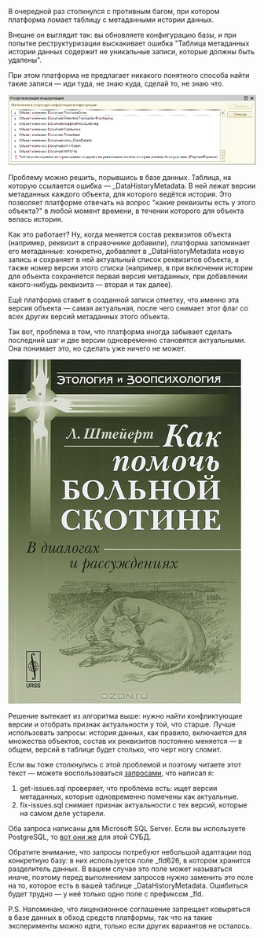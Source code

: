 ﻿В очередной раз столкнулся с противным багом, при котором платформа ломает таблицу с метаданными истории данных. 

Внешне он выглядит так: вы обновляете конфигурацию базы, и при попытке реструктуризации выскакивает ошибка "Таблица метаданных истории данных cодержит не уникальные записи, которые должны быть удалены". 

При этом платформа не предлагает никакого понятного способа найти такие записи — иди туда, не знаю куда, сделай то, не знаю что.   

![Таблица метаданных истории данных cодержит не уникальные записи, которые должны быть удалены](error.png)

Проблему можно решить, порывшись в базе данных. Таблица, на которую ссылается ошибка — _DataHistoryMetadata. В ней лежат версии метаданных каждого объекта, для которого ведётся история. Это позволяет платформе отвечать на вопрос "какие реквизиты есть у этого объекта?" в любой момент времени, в течении которого для объекта велась история.

Как это работает? Ну, когда меняется состав реквизитов объекта (например, реквизит в справочнике добавили), платформа запоминает его метаданные: конкретно, добавляет в _DataHistoryMetadata новую запись и сохраняет в ней актуальный список реквизитов объекта, а также номер версии этого списка (например, в при включении истории для объекта сохраняется первая версия метаданных, при добавлении какого-нибудь реквизита — вторая и так далее).

Ещё платформа ставит в созданной записи отметку, что именно эта версия объекта — самая актуальная, после чего снимает этот флаг со всех других версий метаданных этого объекта.

Так вот, проблема в том, что платформа иногда забывает сделать последний шаг и две версии одновременно становятся актуальными. Она понимает это, но сделать уже ничего не может. 

![Как помочь больной скотине?](howto.jpeg)

Решение вытекает из алгоритма выше: нужно найти конфликтующие версии и отобрать признак актуальности у той, что старше. Лучше использовать запросы: история данных, как правило, включается для множества объектов, состав их реквизитов постоянно меняется — в общем, версий в таблице будет столько, что черт ногу сломит.

Если вы тоже столкнулись с этой проблемой и поэтому читаете этот текст — можете воспользоваться [запросами](https://gist.github.com/vkostyanetsky/6496c67e2b2fd3d064c4cafd16da0b79), что написал я:

1. get-issues.sql проверяет, что проблема есть: ищет версии метаданных, которые одновременно помечены как актуальные.
2. fix-issues.sql снимает признак актуальности с тех версий, которые на самом деле устарели.

Оба запроса написаны для Microsoft SQL Server. Если вы используете PostgreSQL, то [вот они же](https://gist.github.com/vkostyanetsky/75665ce04247e900743604eb386d1889) для этой СУБД.

Обратите внимание, что запросы потребуют небольшой адаптации под конкретную базу: в них используется поле _fld626, в котором хранится разделитель данных. В вашем случае это поле может называться иначе, поэтому перед выполнением запросов нужно заменить это поле на то, которое есть в вашей таблице _DataHistoryMetadata. Ошибиться будет трудно — у неё только одно поле с префиксом _fld.

P.S. Напоминаю, что лицензионное соглашение запрещает ковыряться в базе данных в обход средств платформы, так что на такие эксперименты можно идти, только если других вариантов не осталось.